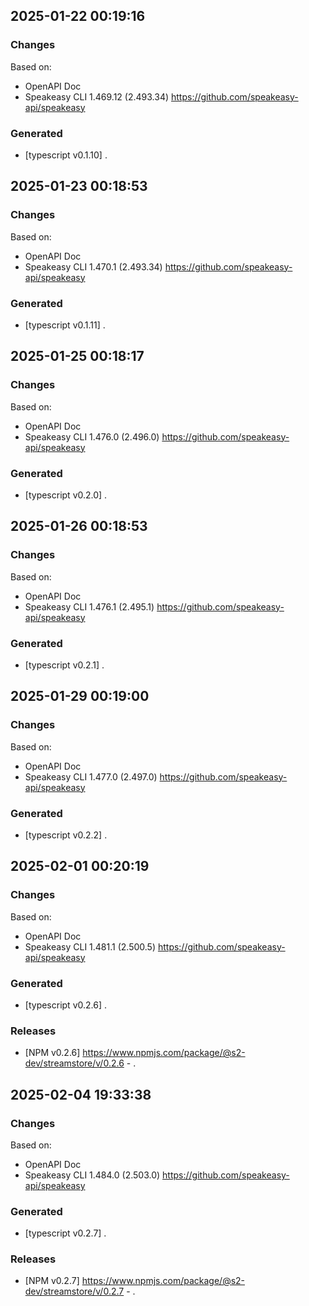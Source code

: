 

## 2025-01-22 00:19:16
### Changes
Based on:
- OpenAPI Doc  
- Speakeasy CLI 1.469.12 (2.493.34) https://github.com/speakeasy-api/speakeasy
### Generated
- [typescript v0.1.10] .

## 2025-01-23 00:18:53
### Changes
Based on:
- OpenAPI Doc  
- Speakeasy CLI 1.470.1 (2.493.34) https://github.com/speakeasy-api/speakeasy
### Generated
- [typescript v0.1.11] .

## 2025-01-25 00:18:17
### Changes
Based on:
- OpenAPI Doc  
- Speakeasy CLI 1.476.0 (2.496.0) https://github.com/speakeasy-api/speakeasy
### Generated
- [typescript v0.2.0] .

## 2025-01-26 00:18:53
### Changes
Based on:
- OpenAPI Doc  
- Speakeasy CLI 1.476.1 (2.495.1) https://github.com/speakeasy-api/speakeasy
### Generated
- [typescript v0.2.1] .

## 2025-01-29 00:19:00
### Changes
Based on:
- OpenAPI Doc  
- Speakeasy CLI 1.477.0 (2.497.0) https://github.com/speakeasy-api/speakeasy
### Generated
- [typescript v0.2.2] .

## 2025-02-01 00:20:19
### Changes
Based on:
- OpenAPI Doc  
- Speakeasy CLI 1.481.1 (2.500.5) https://github.com/speakeasy-api/speakeasy
### Generated
- [typescript v0.2.6] .
### Releases
- [NPM v0.2.6] https://www.npmjs.com/package/@s2-dev/streamstore/v/0.2.6 - .

## 2025-02-04 19:33:38
### Changes
Based on:
- OpenAPI Doc  
- Speakeasy CLI 1.484.0 (2.503.0) https://github.com/speakeasy-api/speakeasy
### Generated
- [typescript v0.2.7] .
### Releases
- [NPM v0.2.7] https://www.npmjs.com/package/@s2-dev/streamstore/v/0.2.7 - .